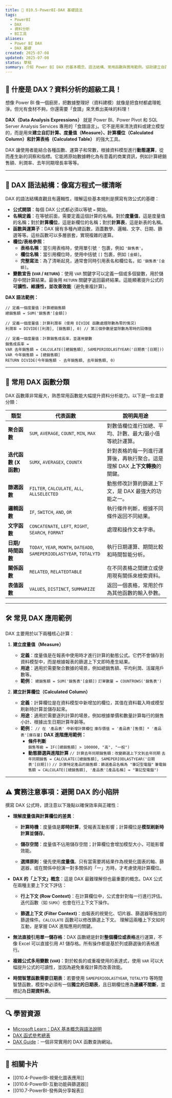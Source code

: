 ```yaml
---
title: 🧮 010.5-PowerBI-DAX 基礎語法
tags:
  - PowerBI
  - DAX
  - 資料分析
  - BI工具
aliases:
  - Power BI DAX
  - DAX 基礎
created: 2025-07-08
updated: 2025-07-08
status: 草稿
summary: 介紹 Power BI DAX 的基本概念、語法結構、常用函數與實用範例，協助建立自訂計算與進階分析能力。
---
```


## 🧮 什麼是 DAX？資料分析的超級工具！

想像 Power BI 像一個廚房，把數據整理好（資料建模）就像是把食材都處理乾淨。但光有食材不夠，你還需要「食譜」來烹煮出美味的料理！

**DAX（Data Analysis Expressions）** 就是 Power BI、Power Pivot 和 SQL Server Analysis Services 專用的「食譜語言」。它不是用來清洗資料或建立模型的，而是用來**建立自訂計算、度量值（Measure）、計算欄位（Calculated Column）和計算表格（Calculated Table）** 的強大工具。

DAX 讓使用者能結合各種函數、運算子和常數，根據資料模型進行**動態運算**，從而產生新的洞察和指標。它能將原始數據轉化為有意義的商業資訊，例如計算總銷售額、利潤率、去年同期增長率等等。

---

## 📝 DAX 語法結構：像寫方程式一樣清晰

DAX 的語法結構直觀且有邏輯性，理解這些基本規則是撰寫有效公式的基礎：

* **公式開頭**：每個 DAX 公式都必須以等號 `=` 開始。
* **名稱定義**：在等號前面，需要定義這個計算的名稱。對於**度量值**，這是度量值的名稱；對於**計算欄位**，這是新欄位的名稱；對於**計算表**，這是新表的名稱。
* **函數與運算子**：DAX 擁有多種內建函數，涵蓋數學、邏輯、文字、日期、篩選等等。這些函數可以多層嵌套，實現複雜的運算。
* **欄位/表格參照**：
    * **表格名稱**：當引用表格時，使用單引號 `'` 包裹，例如 `'銷售表'`。
    * **欄位名稱**：當引用欄位時，使用中括號 `[]` 包裹，例如 `[金額]`。
    * **完整寫法**：為了清晰起見，通常會同時引用表名和欄位名，如 `'銷售表'[金額]`。
* **變數宣告 (`VAR` / `RETURN`)**：使用 `VAR` 關鍵字可以定義一個或多個變數，用於儲存中間計算結果。最後用 `RETURN` 關鍵字返回最終結果。這能顯著提升公式的**可讀性、維護性，並改善效能**（避免重複計算）。

**DAX 語法範例：**

```dax
// 定義一個度量值：計算總銷售額
總銷售額 = SUM('銷售表'[金額])

// 定義一個度量值：計算利潤率 (使用 DIVIDE 函數處理除數為零的情況)
利潤率 = DIVIDE([利潤], [銷售額], 0) // 第三個參數是當除數為零時的回傳值

// 定義一個度量值：計算銷售成長率，並運用變數
銷售成長率 =
VAR 去年銷售額 = CALCULATE([總銷售額], SAMEPERIODLASTYEAR('日期表'[日期]))
VAR 今年銷售額 = [總銷售額]
RETURN DIVIDE(今年銷售額 - 去年銷售額, 去年銷售額, 0)
```

---
## 🔑 常用 DAX 函數分類
DAX 函數庫非常龐大，熟悉常用函數能大幅提升資料分析能力。以下是一些主要分類：

|類型|代表函數|說明與用途|
|---|---|---|
|**聚合函數**|`SUM`, `AVERAGE`, `COUNT`, `MIN`, `MAX`|對數值欄位進行加總、平均、計數、最大/最小值等統計運算。|
|**迭代函數 (X 函數)**|`SUMX`, `AVERAGEX`, `COUNTX`|針對表格的每一列進行運算後，再執行聚合。這是理解 DAX **上下文轉換**的關鍵。|
|**篩選函數**|`FILTER`, `CALCULATE`, `ALL`, `ALLSELECTED`|動態修改計算的篩選上下文，是 DAX 最強大的功能之一。|
|**邏輯函數**|`IF`, `SWITCH`, `AND`, `OR`|執行條件判斷，根據不同條件返回不同結果。|
|**文字函數**|`CONCATENATE`, `LEFT`, `RIGHT`, `SEARCH`, `FORMAT`|處理和操作文本字串。|
|**日期/時間函數**|`TODAY`, `YEAR`, `MONTH`, `DATEADD`, `SAMEPERIODLASTYEAR`, `TOTALYTD`|執行日期運算、期間比較和時間智能分析。|
|**關係函數**|`RELATED`, `RELATEDTABLE`|在不同表格之間建立或使用現有關係來檢索資料。|
|**表值函數**|`VALUES`, `DISTINCT`, `SUMMARIZE`|返回一個表格，常用於作為其他函數的輸入參數。|

---
## 🛠️ 常見 DAX 應用範例

DAX 主要用於以下兩種核心計算：

1. **建立度量值（Measure）**
    - **定義**：度量值是在報表中使用時才進行計算的動態公式。它們不會儲存到資料模型中，而是根據報表的篩選上下文即時產生結果。
    - **用途**：適用於需要聚合數據的場景，例如總銷售額、平均利潤、活躍用戶數等。
    - **範例**：
		`總銷售額 = SUM('銷售表'[金額])`
		`訂單數量 = COUNTROWS('銷售表')`

2. **建立計算欄位（Calculated Column）**
	- **定義**：計算欄位是在資料模型中新增加的欄位，其值在資料載入時或模型刷新時計算並儲存起來。
	- **用途**：適用於需要逐列計算的場景，例如根據單價和數量計算每行的銷售小計、根據出生日期計算年齡等。
	- **範例**：
		`// 在 '產品表' 中新增計算欄位`
		`庫存價值 = '產品表'[售價] * '產品表'[庫存量]`
	**DAX 進階應用範例：**
		- **條件判斷**  
			`銷售等級 = IF([總銷售額] > 100000, "高", "一般")`
		- **動態篩選與進階計算** 
			`// 計算去年同期銷售額：改變篩選上下文到去年同期`
			`去年同期銷售 = CALCULATE([總銷售額], SAMEPERIODLASTYEAR('日期表'[日期]))`
			`// 計算特定產品的銷售額：篩選產品名稱為 "筆記型電腦"`
			`筆電銷售額 = CALCULATE([總銷售額], '產品表'[產品名稱] = "筆記型電腦")`

---
## ⚠️ 實務注意事項：避開 DAX 的小陷阱

撰寫 DAX 公式時，請注意以下幾點以確保效率與正確性：

- **理解度量值與計算欄位的差異**：
    - **計算時機**：度量值是**即時計算**，受報表互動影響；計算欄位是**模型刷新時計算並儲存**。
    
    - **儲存空間**：度量值不佔用儲存空間；計算欄位會增加模型大小，可能影響效能。
    
    - **選擇原則**：優先使用**度量值**。只有當需要將結果作為視覺化圖表的軸、篩選器，或在關係中扮演一對多關係的「一」方時，才考慮使用計算欄位。

- **DAX 的「上下文」概念**：這是 DAX 最難理解但也最重要的概念。DAX 公式在兩種主要上下文下評估：
    - **行上下文 (Row Context)**：在計算欄位中，公式會針對每一行進行評估。迭代函數（如 `SUMX`）也會在行上下文下操作。
    
    - **篩選上下文 (Filter Context)**：由報表的視覺化、切片器、篩選器等施加的篩選條件。`CALCULATE` 函數可以修改篩選上下文。 理解這兩種上下文如何互動，是掌握 DAX 進階應用的關鍵。

- **無法直接引用單一儲存格**：DAX 函數總是針對**整個欄位或表格**進行運算，不像 Excel 可以直接引用 A1 儲存格。所有操作都是基於列或篩選後的表格進行。

- **複雜公式多用變數 (`VAR`)**：對於較長的或重複使用的表達式，使用 `VAR` 可以大幅提升公式的可讀性，並因為避免重複計算而改善效能。

- **時間智慧函數需要日期表**：若要使用 `SAMEPERIODLASTYEAR`, `TOTALYTD` 等時間智慧函數，模型中必須有一個**獨立的日期表**，且日期欄位應為**連續不間斷**，並標記為**日期資料表**。

---
## 🔍 學習資源

- [Microsoft Learn：DAX 基本概念與語法說明](https://learn.microsoft.com/zh-tw/dax/dax-overview)
- [DAX 函式參考總表](https://learn.microsoft.com/zh-tw/dax/dax-function-reference)
- [DAX Guide](https://dax.guide/)：一個非常實用的 DAX 函數查詢網站。

---
## 🔗 相關卡片

- [[010.4-PowerBI-視覺化圖表應用]]
- [[010.6-PowerBI-互動功能與篩選器]]
- [[010.7-PowerBI-發佈與分享報表]]
